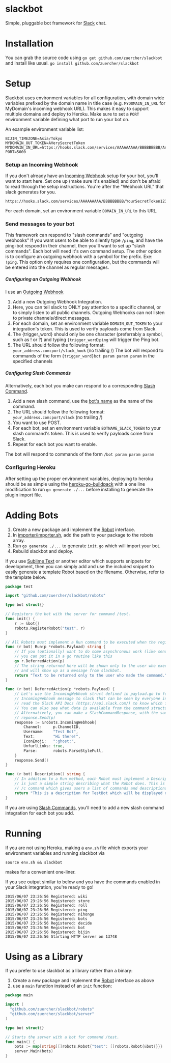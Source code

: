 slackbot
===========
Simple, pluggable bot framework for [Slack](https://www.slack.com) chat.

Installation
============
You can grab the source code using `go get github.com/zuercher/slackbot` and install like usual. `go install github.com/zuercher/slackbot`

Setup
=====
Slackbot uses environment variables for all configuration, with domain wide variables prefixed by the domain name in title case (e.g. `MYDOMAIN_IN_URL` for MyDomain's incoming webhook URL). This makes it easy to support multiple domains and deploy to Heroku. Make sure to set a `PORT` environment variable defining what port to run your bot on.

An example environment variable list:
```
BIJIN_TIMEZONE=Asia/Tokyo
MYDOMAIN_OUT_TOKEN=AVerySecretToken
MYDOMAIN_IN_URL=https://hooks.slack.com/services/AAAAAAAAA/BBBBBBBBB/AnotherVerySecretToken
PORT=5000
```

### Setup an Incoming Webhook
If you don't already have an [Incoming Webhook](https://my.slack.com/services/new/incoming-webhook) setup for your bot, you'll want to start here.  Set one up (make sure it's enabled) and don't be afraid to read through the setup instructions.  You're after the "Webhook URL" that slack generates for you.
```
https://hooks.slack.com/services/AAAAAAAAA/BBBBBBBBB/YourSecretToken123456789
```

For each domain, set an environment variable `DOMAIN_IN_URL` to this URL.

### Send messages to your bot
This framework can respond to "slash commands" and "outgoing webhooks"  If you want users to be able to silently type `/ping`, and have the ping-bot respond in their channel, then you'll want to set up "slash commands".  Each bot will need it's own command setup.  The other option is to configure an outgoing webhook with a symbol for the prefix. Exe: `!ping`.  This option only requires one configuration, but the commands will be entered into the channel as regular messages.

##### Configuring an Outgoing Webhook
I use an [Outgoing Webhook](https://my.slack.com/services/new/outgoing-webhook)

1. Add a new Outgoing Webhook Integration.
2. Here, you can tell slack to ONLY pay attention to a specific channel, or to simply listen to all public channels.  Outgoing Webhooks can not listen to private channels/direct messages.
3. For each domain, set an environment variable `DOMAIN_OUT_TOKEN` to your integration's token. This is used to verify payloads come from Slack.
4. The {trigger_word} should only be one character (preferrably a symbol, such as ! or ?) and typing `{trigger_word}ping` will trigger the Ping bot.
5. The URL should follow the following format: `your_address.com:port/slack_hook` (no trailing /)
The bot will respond to commands of the form `{trigger_word}bot param param param` in the specified channels

##### Configuring Slash Commands
Alternatively, each bot you make can respond to a corresponding [Slash Command](https://my.slack.com/services/new/slash-commands).

1. Add a new slash command, use the [bot's name](https://github.com/zuercher/slackbot/tree/master/robots) as the name of the command.
2. The URL should follow the following format: `your_address.com:port/slack` (no trailing /)
3. You want to use POST.
4. For each bot, set an environment variable `BOTNAME_SLACK_TOKEN` to your slash command's token. This is used to verify payloads come from Slack.
5. Repeat for each bot you want to enable.

The bot will respond to commands of the form `/bot param param param`

### Configuring Heroku
After setting up the proper environment variables, deploying to heroku should be as simple using the [heroku-go-buildpack](https://github.com/zuercher/heroku-buildpack-go) with a one line modification to run `go generate ./...` before installing to generate the plugin import file.

Adding Bots
===========
1. Create a new package and implement the [Robot](https://github.com/zuercher/slackbot/tree/master/robots/robot.go) interface.
2. In [importer/importer.sh](https://github.com/zuercher/slackbot/tree/master/importer/importer.sh), add the path to your package to the robots array.
3. Run `go generate ./...` to generate `init.go` which will import your bot.
4. Rebuild slackbot and deploy.

If you use [Sublime Text](http://www.sublimetext.com/) or another editor which supports snippets for development, then you can simply add and use the included snippet to easily generate a template Robot based on the filename. Otherwise, refer to the template below.

```go
package test

import "github.com/zuercher/slackbot/robots"

type bot struct{}

// Registers the bot with the server for command /test.
func init() {
	r := &bot{}
	robots.RegisterRobot("test", r)
}

// All Robots must implement a Run command to be executed when the registered command is received.
func (r bot) Run(p *robots.Payload) string {
	// If you (optionally) want to do some asynchronous work (like sending API calls to slack)
	// you can put it in a go routine like this
	go r.DeferredAction(p)
	// The string returned here will be shown only to the user who executed the command
	// and will show up as a message from slackbot.
	return "Text to be returned only to the user who made the command."
}

func (r bot) DeferredAction(p *robots.Payload) {
	// Let's use the IncomingWebhook struct defined in payload.go to form and send an
	// IncomingWebhook message to slack that can be seen by everyone in the room. You can
	// read the Slack API Docs (https://api.slack.com/) to know which fields are required, etc.
	// You can also see what data is available from the command structure in definitions.go
	// Alternatively, you can make a SlashCommandResponse, with the same fields, and call
	// reponse.Send(p)
	response := &robots.IncomingWebhook{
		Channel:     p.ChannelID,
		Username:    "Test Bot",
		Text:        "Hi there!",
		IconEmoji:   ":ghost:",
		UnfurlLinks: true,
		Parse:       robots.ParseStyleFull,
	}
	response.Send()
}

func (r bot) Description() string {
	// In addition to a Run method, each Robot must implement a Description method which
	// is just a simple string describing what the Robot does. This is used in the included
	// /c command which gives users a list of commands and descriptions
	return "This is a description for TestBot which will be displayed on /bots"
}

```

If you are using [Slash Commands](https://my.slack.com/services/new/slash-commands), you'll need to add a new slash command integration for each bot you add.

Running
=======
If you are not using Heroku, making a `env.sh` file which exports your environment variables and running slackbot via
```
source env.sh && slackbot
```
makes for a convenient one-liner.

If you see output similar to below and you have the commands enabled in your Slack integration, you're ready to go!
```
2015/06/07 23:26:56 Registered: wiki
2015/06/07 23:26:56 Registered: store
2015/06/07 23:26:56 Registered: roll
2015/06/07 23:26:56 Registered: ping
2015/06/07 23:26:56 Registered: nihongo
2015/06/07 23:26:56 Registered: bots
2015/06/07 23:26:56 Registered: decide
2015/06/07 23:26:56 Registered: bot
2015/06/07 23:26:56 Registered: bijin
2015/06/07 23:26:56 Starting HTTP server on 13748
```

Using as a Library
==================
If you prefer to use slackbot as a library rather than a binary:

1. Create a new package and implement the [Robot](https://github.com/zuercher/slackbot/tree/master/robots/robot.go) interface as above
2. use a `main` function instead of an `init` function:

```go
package main

import (
  "github.com/zuercher/slackbot/robots"
  "github.com/zuercher/slackbot/server"
)

type bot struct{}

// Starts the server with a bot for command /test.
func main() {
	bots := map[string][]robots.Robot{"test": []robots.Robot{&bot{}}}
	server.Main(bots)
}

```

